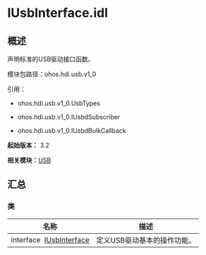 # IUsbInterface.idl


## 概述

声明标准的USB驱动接口函数。

模块包路径：ohos.hdi.usb.v1_0

引用：

- ohos.hdi.usb.v1_0.UsbTypes

- ohos.hdi.usb.v1_0.IUsbdSubscriber

- ohos.hdi.usb.v1_0.IUsbdBulkCallback

**起始版本：** 3.2

**相关模块：**[USB](_u_s_b_v10.md)


## 汇总


### 类

| 名称 | 描述 | 
| -------- | -------- |
| interface&nbsp;&nbsp;[IUsbInterface](interface_i_usb_interface_v10.md) | 定义USB驱动基本的操作功能。  | 
